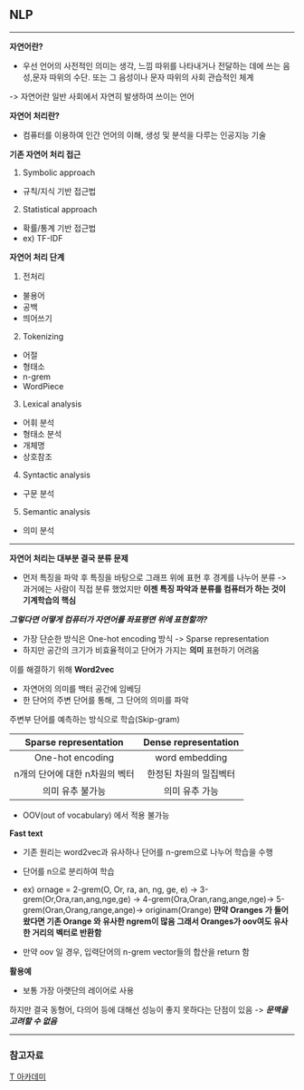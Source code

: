 ## NLP
----

**자연어란?** 
- 우선 언어의 사전적인 의미는 생각, 느낌 따위를 나타내거나 전달하는 데에 쓰는 음성,문자 따위의 수단. 또는 그 음성이나 문자 따위의 사회 관습적인 체계

-> 자연어란 일반 사회에서 자연히 발생하여 쓰이는 언어

**자연어 처리란?**
- 컴퓨터를 이용하여 인간 언어의 이해, 생성 및 분석을 다루는 인공지능 기술

**기존 자연어 처리 접근**

1. Symbolic approach
- 규칙/지식 기반 접근법

2. Statistical approach
- 확률/통계 기반 접근법
- ex) TF-IDF


**자연어 처리 단계**

1. 전처리
- 불용어
- 공백
- 띄어쓰기

2. Tokenizing
- 어절
- 형태소
- n-grem
- WordPiece

3. Lexical analysis
- 어휘 분석
- 형태소 분석
- 개체명
- 상호참조

4. Syntactic analysis
- 구문 분석

5. Semantic analysis
- 의미 분석


---

**자연어 처리는 대부분 결국 분류 문제**

- 먼저 특징을 파악 후 특징을 바탕으로 그래프 위에 표현 후 경계를 나누어 분류 -> 과거에는 사람이 직접 분류 했었지만 **이젠 특징 파악과 분류를 컴퓨터가 하는 것이 기계학습의 핵심**


***그렇다면 어떻게 컴퓨터가 자연어를 좌표평면 위에 표현할까?***
- 가장 단순한 방식은 One-hot encoding 방식 -> Sparse representation
- 하지만 공간의 크기가 비효율적이고 단어가 가지는 **의미** 표현하기 어려움

이를 해결하기 위해 **Word2vec**

- 자연어의 의미를 백터 공간에 임베딩
- 한 단어의 주변 단어를 통해, 그 단어의 의미를 파악

주변부 단어를 예측하는 방식으로 학습(Skip-gram)

| Sparse representation | Dense representation |
|:--------:|:--------:|
| One-hot encoding | word embedding |
| n개의 단어에 대한 n차원의 벡터 | 한정된 차원의 밀집벡터 |
|의미 유추 불가능|의미 유추 가능|

- OOV(out of vocabulary) 에서 적용 불가능

**Fast text**
- 기존 원리는 word2vec과 유사하나 단어를 n-grem으로 나누어 학습을 수행
- 단어를 n으로 분리하여 학습 
- ex) ornage = 2-grem(O, Or, ra, an, ng, ge, e) -> 3-grem(Or,Ora,ran,ang,nge,ge) -> 4-grem(Ora,Oran,rang,ange,nge)-> 5-grem(Oran,Orang,range,ange)-> originam(Orange) **먄약 Oranges 가 들어왔다면 기존 Orange 와 유사한 ngrem이 많음 그래서 Oranges가 oov여도 유사한 거리의 벡터로 반환함**


- 만약 oov 일 경우, 입력단어의 n-grem vector들의 합산을 return 함


**활용예**
- 보통 가장 아랫단의 레이어로 사용

하지만 결국 동형어, 다의어 등에 대해선 성능이 좋지 못하다는 단점이 있음 -> ***문맥을 고려할 수 없음***

---

### 참고자료

[T 아카데미]()




